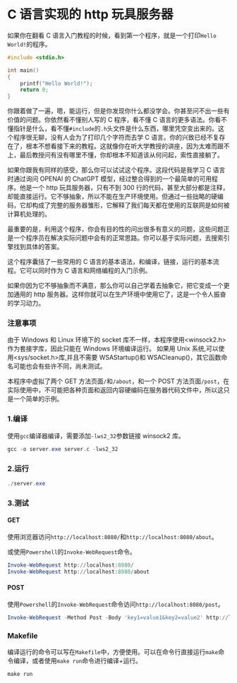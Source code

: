 # C 语言实现的 http 玩具服务器

如果你在翻看 C 语言入门教程的时候，看到第一个程序，就是一个打印`Hello World!`的程序。

```C
#include <stdio.h>

int main()
{
    printf("Hello World!");
    return 0;
}
```

你跟着做了一遍，嗯，能运行，但是你发现你什么都没学会。你甚至问不出一些有价值的问题。你依然看不懂别人写的 C 程序，看不懂 C 语言的更多语法。你看不懂指针是什么，看不懂`#include`的`.h`头文件是什么东西，哪里凭空变出来的。这个程序很无聊，没有人会为了打印几个字符而去学 C 语言。你的兴致已经不复存在了，根本不想看接下来的教程。这就像你在听大学教授的讲座，因为太难而跟不上，最后教授问有没有哪里不懂，你却根本不知道该从何问起，索性直接躺了。

如果你跟我有同样的感受，那么你可以试试这个程序。这段代码是我学习 C 语言时通过询问 OPENAI 的 ChatGPT 模型，经过整合得到的一个最简单的可用程序。他是一个 http 玩具服务器，只有不到 300 行的代码，甚至大部分都是注释，却能直接运行。它不够抽象，所以不能在生产环境使用。但通过一些拙略的硬编码，它却构成了完整的服务器雏形，它解释了我们每天都在使用的互联网是如何被计算机处理的。

最重要的是，利用这个程序，你会有目的性的问出很多有意义的问题，这些问题正是一个程序员在解决实际问题中会有的正常思路。你可以基于实际问题，去搜索引擎找到具体的答案。

这个程序囊括了一些常用的 C 语言的基本语法，和编译，链接，运行的基本流程。它可以同时作为 C 语言和网络编程的入门示例。

如果你因为它不够抽象而不满意，那么你可以自己学着去抽象它，把它变成一个更加通用的 http 服务器。这样你就可以在生产环境中使用它了，这是一个令人振奋的学习动力。

### 注意事项

由于 Windows 和 Linux 环境下的 socket 库不一样，本程序使用<winsock2.h>作为套接字库，因此只能在 Windows 环境编译运行。
如果用 Unix 系统,可以使用<sys/socket.h>库,并且不需要 WSAStartup()和 WSACleanup()，其它函数命名可能也会有些许不同，尚未测试。

本程序中虚拟了两个 GET 方法页面`/`和`/about`，和一个 POST 方法页面`/post`，在实际使用中，不可能把各种页面和返回内容硬编码在服务器代码文件中，所以这只是一个简单的示例。

### 1.编译

使用`gcc`编译器编译，需要添加`-lws2_32`参数链接 winsock2 库。

```powershell
gcc -o server.exe server.c -lws2_32
```

### 2.运行

```powershell
./server.exe
```

### 3.测试

#### GET

使用浏览器访问`http://localhost:8080/`和`http://localhost:8080/about`。

或使用`Powershell`的`Invoke-WebRequest`命令。

```powershell
Invoke-WebRequest http://localhost:8080/
Invoke-WebRequest http://localhost:8080/about
```

#### POST

使用`Powershell`的`Invoke-WebRequest`命令访问`http://localhost:8080/post`。

```powershell
Invoke-WebRequest -Method Post -Body 'key1=value1&key2=value2' http://localhost:8080/post
```

### Makefile

编译运行的命令可以写在`Makefile`中，方便使用。可以在命令行直接运行`make`命令编译，或者使用`make run`命令进行编译+运行。

```powershell
make run
```

